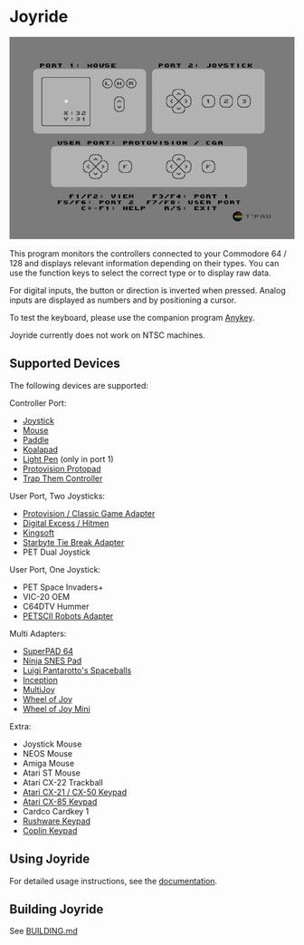 # Joyride

![Screenshot](screenshot.png)

This program monitors the controllers connected to your Commodore 64 / 128 and displays relevant information depending on their types. You can use the function keys to select the correct type or to display raw data.

For digital inputs, the button or direction is inverted when pressed. Analog inputs are displayed as numbers and by positioning a cursor.

To test the keyboard, please use the companion program [Anykey](https://github.com/T-Pau/Anykey).

Joyride currently does not work on NTSC machines.

## Supported Devices

The following devices are supported:

Controller Port:
- [Joystick](https://www.c64-wiki.com/wiki/Joystick)
- [Mouse](https://www.c64-wiki.com/wiki/Mouse_1351)
- [Paddle](https://www.c64-wiki.com/wiki/Paddle)
- [Koalapad](https://en.wikipedia.org/wiki/KoalaPad)
- [Light Pen](https://www.c64-wiki.com/wiki/Light_pen) (only in port 1)
- [Protovision Protopad](https://www.protovision.games/shop/protopad/protopad.php)
- [Trap Them Controller](https://www.polyplay.xyz/Trap-Them-Controller-Commodore-64)

User Port, Two Joysticks:
- [Protovision / Classic Game Adapter](https://www.protovision.games/hardw/4_player.php)
- [Digital Excess / Hitmen](https://hitmen.c02.at/files/hardware/4player/4player.txt)
- [Kingsoft](https://www.synnes.org/c64/c64_joy_adapter_schematics.html)
- [Starbyte Tie Break Adapter](https://hitmen.c02.at/files/hardware/4player/starbyte_adapter.txt)
- PET Dual Joystick

User Port, One Joystick:
- PET Space Invaders+
- VIC-20 OEM
- C64DTV Hummer
- [PETSCII Robots Adapter](https://texelec.com/product/snes-adapter-commodore/)

Multi Adapters:
- [SuperPAD 64](https://www.polyplay.xyz/SuperPad64-8-Spieler-Interface-Commodore-64)
- [Ninja SNES Pad](https://hitmen.c02.at/files/hardware/4player/ninja_snes_adapter.txt)
- [Luigi Pantarotto's Spaceballs](https://www.synnes.org/c64/c64_joy_adapter_schematics.html)
- [Inception](http://www.c64.cz/index.php?static=inception)
- [MultiJoy](http://www.multijoy.net)
- [Wheel of Joy](https://github.com/SukkoPera/WheelOfJoy)
- [Wheel of Joy Mini](https://github.com/SukkoPera/WheelOfJoyMini)

Extra:
- Joystick Mouse
- NEOS Mouse
- Amiga Mouse
- Atari ST Mouse
- Atari CX-22 Trackball
- [Atari CX-21 / CX-50 Keypad](https://github.com/tebl/A2600-Keyboard)
- [Atari CX-85 Keypad](https://www.atariwiki.org/wiki/Wiki.jsp?page=AtariCX85)
- Cardco Cardkey 1
- [Rushware Keypad](https://www.c64-wiki.com/wiki/Rushware_keypad)
- [Coplin Keypad](http://oldcomputer.info/hacks/numpad64/index.htm)


## Using Joyride

For detailed usage instructions, see the [documentation](Documentation/Joyride.md).


## Building Joyride

See [BUILDING.md](BUILDING.md)
